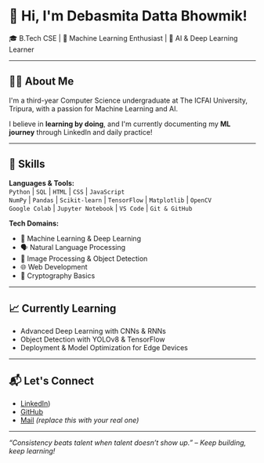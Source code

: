 # 👋 Hi, I'm Debasmita Datta Bhowmik!

🎓 B.Tech CSE | 🤖 Machine Learning Enthusiast | 🧠 AI & Deep Learning Learner 

---

## 👩‍💻 About Me

I'm a third-year Computer Science undergraduate at The ICFAI University, Tripura, with a passion for Machine Learning and AI.

I believe in **learning by doing**, and I'm currently documenting my **ML journey** through LinkedIn and daily practice!

---

## 🚀 Skills

**Languages & Tools:**  
`Python` | `SQL` | `HTML` | `CSS` | `JavaScript`  
`NumPy` | `Pandas` | `Scikit-learn` | `TensorFlow` | `Matplotlib` | `OpenCV`  
`Google Colab` | `Jupyter Notebook` | `VS Code` | `Git & GitHub`  

**Tech Domains:**  
- 🧠 Machine Learning & Deep Learning  
- 🗣️ Natural Language Processing  
- 📸 Image Processing & Object Detection  
- 🌐 Web Development  
- 🔐 Cryptography Basics  

---

## 📈 Currently Learning

- Advanced Deep Learning with CNNs & RNNs  
- Object Detection with YOLOv8 & TensorFlow  
- Deployment & Model Optimization for Edge Devices  

---

## 📬 Let's Connect

- [LinkedIn](https://www.linkedin.com/in/debasmita-datta-bhowmik-a82b81256))  
- [GitHub](https://github.com/Demi-Leister)  
- [Mail](debasmita1204@gmail.com) *(replace this with your real one)*

---

_“Consistency beats talent when talent doesn’t show up.” – Keep building, keep learning!_

